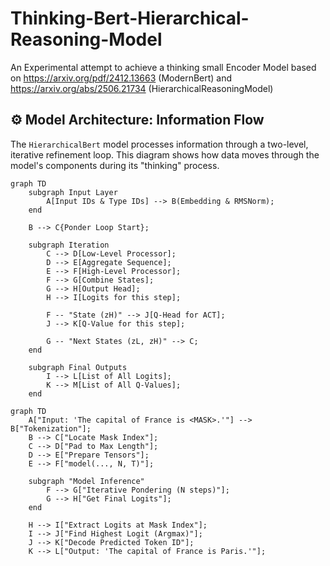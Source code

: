 # Thinking-Bert-Hierarchical-Reasoning-Model
An Experimental attempt to achieve a thinking small Encoder Model based on https://arxiv.org/pdf/2412.13663 (ModernBert) and  https://arxiv.org/abs/2506.21734 (HierarchicalReasoningModel)

## ⚙️ Model Architecture: Information Flow

The `HierarchicalBert` model processes information through a two-level, iterative refinement loop. This diagram shows how data moves through the model's components during its "thinking" process.

```mermaid
graph TD
    subgraph Input Layer
        A[Input IDs & Type IDs] --> B(Embedding & RMSNorm);
    end

    B --> C{Ponder Loop Start};

    subgraph Iteration
        C --> D[Low-Level Processor];
        D --> E[Aggregate Sequence];
        E --> F[High-Level Processor];
        F --> G[Combine States];
        G --> H[Output Head];
        H --> I[Logits for this step];

        F -- "State (zH)" --> J[Q-Head for ACT];
        J --> K[Q-Value for this step];

        G -- "Next States (zL, zH)" --> C;
    end

    subgraph Final Outputs
        I --> L[List of All Logits];
        K --> M[List of All Q-Values];
    end
```

```mermaid
graph TD
    A["Input: 'The capital of France is <MASK>.'"] --> B["Tokenization"];
    B --> C["Locate Mask Index"];
    C --> D["Pad to Max Length"];
    D --> E["Prepare Tensors"];
    E --> F["model(..., N, T)"];

    subgraph "Model Inference"
        F --> G["Iterative Pondering (N steps)"];
        G --> H["Get Final Logits"];
    end

    H --> I["Extract Logits at Mask Index"];
    I --> J["Find Highest Logit (Argmax)"];
    J --> K["Decode Predicted Token ID"];
    K --> L["Output: 'The capital of France is Paris.'"];
```
